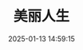 ---
title: "美丽人生"
date: "2025-01-13 14:59:15"
rating: 5.0
status: "看过"
review: "早安，公主！"
url: "https://movie.douban.com/subject/1292063/"
type: "movie"
year: 2025
isPublic: true
cover: "https://cdn.sa.net/2025/02/08/lwtyxQkI6WN7CTO.webp"
---